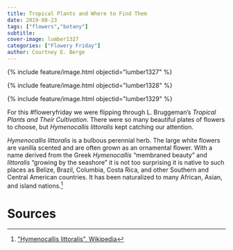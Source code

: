 ```yaml
---
title: Tropical Plants and Where to Find Them
date: 2019-08-23
tags: ["flowers","botany"]
subtitle: 
cover-image: lumber1327
categories: ["Flowery Friday"]
author: Courtney E. Berge
---
```


{% include feature/image.html objectid="lumber1327" %}

{% include feature/image.html objectid="lumber1328" %}

{% include feature/image.html objectid="lumber1329" %}

For this #floweryfriday we were flipping through L. Bruggeman’s *Tropical Plants and Their Cultivation*. There were so many beautiful plates of flowers to choose, but *Hymenocallis littoralis* kept catching our attention.

*Hymenocallis littoralis* is a bulbous perennial herb. The large white flowers are vanilla scented and are often grown as an ornamental flower. With a name derived from the Greek *Hymenocallis* “membraned beauty” and *littoralis* “growing by the seashore” it is not too surprising it is native to such places as Belize, Brazil, Columbia, Costa Rica, and other Southern and Central American countries. It has been naturalized to many African, Asian, and island nations.[^1]

# Sources

[^1]: ["Hymenocallis littoralis", Wikipedia](https://en.wikipedia.org/wiki/Hymenocallis_littoralis)